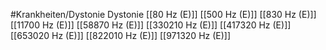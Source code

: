 #Krankheiten/Dystonie
Dystonie
[[80 Hz (E)]]
[[500 Hz (E)]]
[[830 Hz (E)]]
[[11700 Hz (E)]]
[[58870 Hz (E)]]
[[330210 Hz (E)]]
[[417320 Hz (E)]]
[[653020 Hz (E)]]
[[822010 Hz (E)]]
[[971320 Hz (E)]]